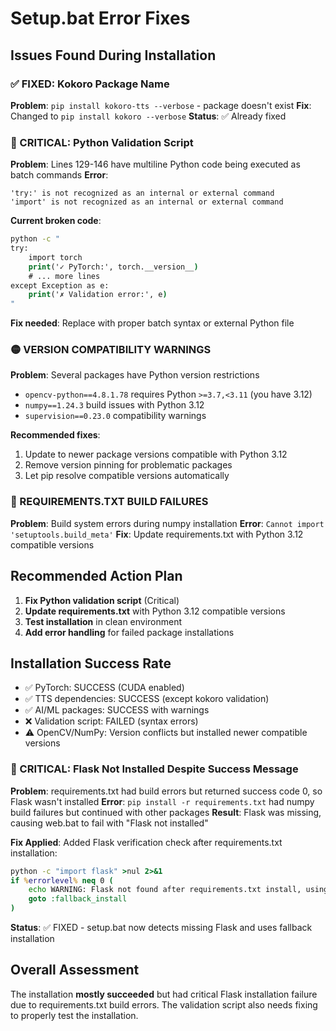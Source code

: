 # Setup.bat Error Fixes

## Issues Found During Installation

### ✅ FIXED: Kokoro Package Name
**Problem**: `pip install kokoro-tts --verbose` - package doesn't exist
**Fix**: Changed to `pip install kokoro --verbose`
**Status**: ✅ Already fixed

### 🔴 CRITICAL: Python Validation Script
**Problem**: Lines 129-146 have multiline Python code being executed as batch commands
**Error**: 
```
'try:' is not recognized as an internal or external command
'import' is not recognized as an internal or external command
```

**Current broken code**:
```bat
python -c "
try:
    import torch
    print('✓ PyTorch:', torch.__version__)
    # ... more lines
except Exception as e:
    print('✗ Validation error:', e)
"
```

**Fix needed**: Replace with proper batch syntax or external Python file

### 🟡 VERSION COMPATIBILITY WARNINGS
**Problem**: Several packages have Python version restrictions
- `opencv-python==4.8.1.78` requires Python `>=3.7,<3.11` (you have 3.12)
- `numpy==1.24.3` build issues with Python 3.12
- `supervision==0.23.0` compatibility warnings

**Recommended fixes**:
1. Update to newer package versions compatible with Python 3.12
2. Remove version pinning for problematic packages
3. Let pip resolve compatible versions automatically

### 🔴 REQUIREMENTS.TXT BUILD FAILURES
**Problem**: Build system errors during numpy installation
**Error**: `Cannot import 'setuptools.build_meta'`
**Fix**: Update requirements.txt with Python 3.12 compatible versions

## Recommended Action Plan

1. **Fix Python validation script** (Critical)
2. **Update requirements.txt** with Python 3.12 compatible versions
3. **Test installation** in clean environment
4. **Add error handling** for failed package installations

## Installation Success Rate
- ✅ PyTorch: SUCCESS (CUDA enabled)
- ✅ TTS dependencies: SUCCESS (except kokoro validation)
- ✅ AI/ML packages: SUCCESS with warnings
- ❌ Validation script: FAILED (syntax errors)
- ⚠️ OpenCV/NumPy: Version conflicts but installed newer compatible versions

### 🔴 CRITICAL: Flask Not Installed Despite Success Message
**Problem**: requirements.txt had build errors but returned success code 0, so Flask wasn't installed
**Error**: `pip install -r requirements.txt` had numpy build failures but continued with other packages
**Result**: Flask was missing, causing web.bat to fail with "Flask not installed"

**Fix Applied**: Added Flask verification check after requirements.txt installation:
```bat
python -c "import flask" >nul 2>&1
if %errorlevel% neq 0 (
    echo WARNING: Flask not found after requirements.txt install, using fallback...
    goto :fallback_install
)
```

**Status**: ✅ FIXED - setup.bat now detects missing Flask and uses fallback installation

## Overall Assessment
The installation **mostly succeeded** but had critical Flask installation failure due to requirements.txt build errors. The validation script also needs fixing to properly test the installation.